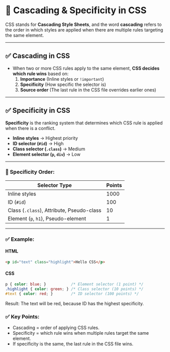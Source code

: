 # 🌊 Cascading & Specificity in CSS

CSS stands for **Cascading Style Sheets**, and the word **cascading** refers to the order in which styles are applied when there are multiple rules targeting the same element.

---

## ✅ Cascading in CSS
- When two or more CSS rules apply to the same element, **CSS decides which rule wins** based on:
  1. **Importance** (Inline styles or `!important`)
  2. **Specificity** (How specific the selector is)
  3. **Source order** (The last rule in the CSS file overrides earlier ones)

---

## ✅ Specificity in CSS
**Specificity** is the ranking system that determines which CSS rule is applied when there is a conflict.

- **Inline styles** → Highest priority  
- **ID selector (`#id`)** → High  
- **Class selector (`.class`)** → Medium  
- **Element selector (`p`, `div`)** → Low  

---

### 🧩 Specificity Order:
| Selector Type    | Points |
|------------------|--------|
| Inline styles    | 1000   |
| ID (`#id`)       | 100    |
| Class (`.class`), Attribute, Pseudo-class | 10 |
| Element (`p`, `h1`), Pseudo-element | 1 |

---

### ✅ Example:
#### HTML
```html
<p id="text" class="highlight">Hello CSS</p>
```
#### CSS
```css
p { color: blue; }           /* Element selector (1 point) */
.highlight { color: green; } /* Class selector (10 points) */
#text { color: red; }        /* ID selector (100 points) */
```
Result: The text will be red, because ID has the highest specificity.

### ✅ Key Points:
- Cascading = order of applying CSS rules.
- Specificity = which rule wins when multiple rules target the same element.
- If specificity is the same, the last rule in the CSS file wins.